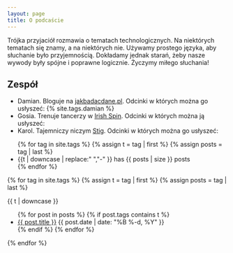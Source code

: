 ```yaml
---
layout: page
title: O podcaście
---
```


Trójka przyjaciół rozmawia o tematach technologicznych. Na niektórych tematach się znamy, a na niektórych nie. Używamy prostego języka, aby słuchanie było przyjemnością. Dokładamy jednak starań, żeby nasze wywody były spójne i poprawne logicznie. Życzymy miłego słuchania!

## [](#header-2)Zespół

*   Damian. Bloguje na [jakbadacdane.pl](https://jakbadacdane.pl/). Odcinki w których można go usłyszeć: {% site.tags.damian %}
*   Gosia. Trenuje tancerzy w [Irish Spin](https://taniec-irlandzki.wroclaw.pl/). Odcinki w których można ją usłyszeć: 
*   Karol. Tajemniczy niczym [Stig](https://pl.wikipedia.org/wiki/Stig). Odcinki w których można go usłyszeć: 


<ul class="tags">
{% for tag in site.tags %}
  {% assign t = tag | first %}
  {% assign posts = tag | last %}
  <li>{{t | downcase | replace:" ","-" }} has {{ posts | size }} posts</li>
{% endfor %}
</ul>



{% for tag in site.tags %}
  {% assign t = tag | first %}
  {% assign posts = tag | last %}

{{ t | downcase }}
<ul>
{% for post in posts %}
  {% if post.tags contains t %}
  <li>
    <a href="{{ post.url }}">{{ post.title }}</a>
    <span class="date">{{ post.date | date: "%B %-d, %Y"  }}</span>
  </li>
  {% endif %}
{% endfor %}
</ul>
{% endfor %}
